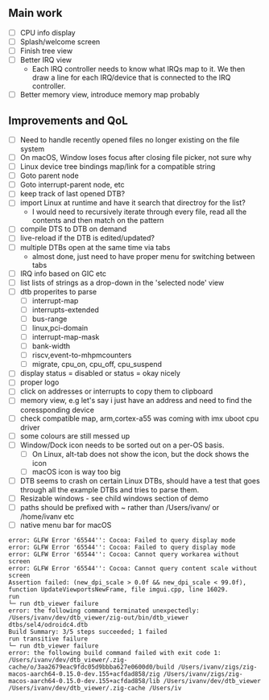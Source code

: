 ## Main work

* [ ] CPU info display
* [ ] Splash/welcome screen
* [ ] Finish tree view
* [ ] Better IRQ view
    * Each IRQ controller needs to know what IRQs map to it. We then draw a line for
      each IRQ/device that is connected to the IRQ controller.
* [ ] Better memory view, introduce memory map probably

## Improvements and QoL

* [ ] Need to handle recently opened files no longer existing on the file system
* [ ] On macOS, Window loses focus after closing file picker, not sure why
* [ ] Linux device tree bindings map/link for a compatible string
* [ ] Goto parent node
* [ ] Goto interrupt-parent node, etc
* [ ] keep track of last opened DTB?
* [ ] import Linux at runtime and have it search that directroy for the list?
    * I would need to recursively iterate through every file, read all the contents
      and then match on the pattern
* [ ] compile DTS to DTB on demand
* [ ] live-reload if the DTB is edited/updated?
* [ ] multiple DTBs open at the same time via tabs
    * almost done, just need to have proper menu for switching between tabs
* [ ] IRQ info based on GIC etc
* [ ] list lists of strings as a drop-down in the 'selected node' view
* [ ] dtb properites to parse
    * [ ] interrupt-map
    * [ ] interrupts-extended
    * [ ] bus-range
    * [ ] linux,pci-domain
    * [ ] interrupt-map-mask
    * [ ] bank-width
    * [ ] riscv,event-to-mhpmcounters
    * [ ] migrate, cpu_on, cpu_off, cpu_suspend
* [ ] display status = disabled or status = okay nicely
* [ ] proper logo
* [ ] click on addresses or interrupts to copy them to clipboard
* [ ] memory view, e.g let's say i just have an address and need to find the
      coressponding device
* [ ] check compatible map, arm,cortex-a55 was coming with imx uboot cpu driver
* [ ] some colours are still messed up
* [ ] Window/Dock icon needs to be sorted out on a per-OS basis.
    * [ ] On Linux, alt-tab does not show the icon, but the dock shows the icon
    * [ ] macOS icon is way too big
* [ ] DTB seems to crash on certain Linux DTBs, should have a test that goes
      through all the example DTBs and tries to parse them.
* [ ] Resizable windows - see child windows section of demo
* [ ] paths should be prefixed with ~ rather than /Users/ivanv/ or /home/ivanv etc
* [ ] native menu bar for macOS

```
error: GLFW Error '65544'': Cocoa: Failed to query display mode
error: GLFW Error '65544'': Cocoa: Failed to query display mode
error: GLFW Error '65544'': Cocoa: Cannot query workarea without screen
error: GLFW Error '65544'': Cocoa: Cannot query content scale without screen
Assertion failed: (new_dpi_scale > 0.0f && new_dpi_scale < 99.0f), function UpdateViewportsNewFrame, file imgui.cpp, line 16029.
run
└─ run dtb_viewer failure
error: the following command terminated unexpectedly:
/Users/ivanv/dev/dtb_viewer/zig-out/bin/dtb_viewer dtbs/sel4/odroidc4.dtb
Build Summary: 3/5 steps succeeded; 1 failed
run transitive failure
└─ run dtb_viewer failure
error: the following build command failed with exit code 1:
/Users/ivanv/dev/dtb_viewer/.zig-cache/o/3aa2679eac9fdc05d9bbba627e0600d0/build /Users/ivanv/zigs/zig-macos-aarch64-0.15.0-dev.155+acfdad858/zig /Users/ivanv/zigs/zig-macos-aarch64-0.15.0-dev.155+acfdad858/lib /Users/ivanv/dev/dtb_viewer /Users/ivanv/dev/dtb_viewer/.zig-cache /Users/iv
```